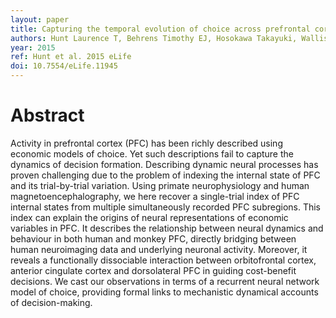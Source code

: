 ```yaml
---
layout: paper
title: Capturing the temporal evolution of choice across prefrontal cortex
authors: Hunt Laurence T, Behrens Timothy EJ, Hosokawa Takayuki, Wallis Jonathan D, Kennerley Steven W
year: 2015
ref: Hunt et al. 2015 eLife
doi: 10.7554/eLife.11945
---
```


# Abstract

Activity in prefrontal cortex (PFC) has been richly described using economic models of choice. Yet such descriptions fail to capture the dynamics of decision formation. Describing dynamic neural processes has proven challenging due to the problem of indexing the internal state of PFC and its trial-by-trial variation. Using primate neurophysiology and human magnetoencephalography, we here recover a single-trial index of PFC internal states from multiple simultaneously recorded PFC subregions. This index can explain the origins of neural representations of economic variables in PFC. It describes the relationship between neural dynamics and behaviour in both human and monkey PFC, directly bridging between human neuroimaging data and underlying neuronal activity. Moreover, it reveals a functionally dissociable interaction between orbitofrontal cortex, anterior cingulate cortex and dorsolateral PFC in guiding cost-benefit decisions. We cast our observations in terms of a recurrent neural network model of choice, providing formal links to mechanistic dynamical accounts of decision-making.